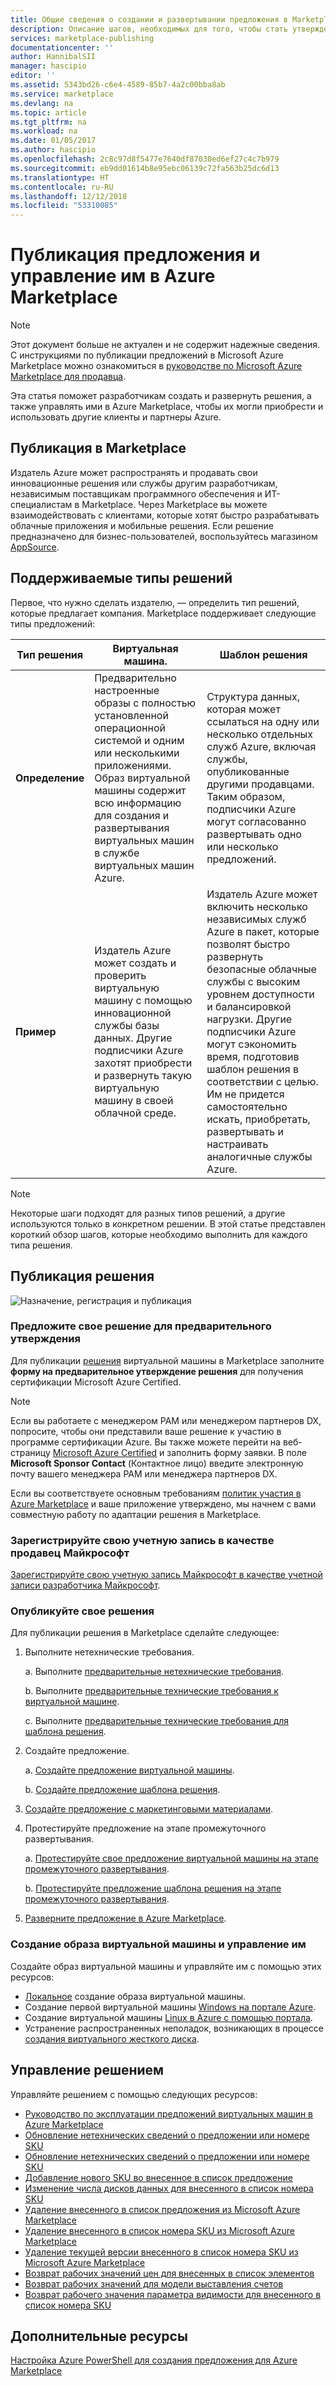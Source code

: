 ```yaml
---
title: Общие сведения о создании и развертывании предложения в Marketplace | Документация Майкрософт
description: Описание шагов, необходимых для того, чтобы стать утвержденным разработчиком Майкрософт и создавать и развертывать образ виртуальной машины, шаблон, службу данных и службу разработчика в Azure Marketplace
services: marketplace-publishing
documentationcenter: ''
author: HannibalSII
manager: hascipio
editor: ''
ms.assetid: 5343bd26-c6e4-4589-85b7-4a2c00bba8ab
ms.service: marketplace
ms.devlang: na
ms.topic: article
ms.tgt_pltfrm: na
ms.workload: na
ms.date: 01/05/2017
ms.author: hascipio
ms.openlocfilehash: 2c8c97d8f5477e7640df87030ed6ef27c4c7b979
ms.sourcegitcommit: eb9dd01614b8e95ebc06139c72fa563b25dc6d13
ms.translationtype: HT
ms.contentlocale: ru-RU
ms.lasthandoff: 12/12/2018
ms.locfileid: "53310085"
---
```

# <a name="publish-and-manage-an-offer-in-the-azure-marketplace"></a>Публикация предложения и управление им в Azure Marketplace

> [!NOTE]
> Этот документ больше не актуален и не содержит надежные сведения. С инструкциями по публикации предложений в Microsoft Azure Marketplace можно ознакомиться в [руководстве по Microsoft Azure Marketplace для продавца](https://docs.microsoft.com/azure/marketplace/seller-guide/cloud-partner-portal-seller-guide).

Эта статья поможет разработчикам создать и развернуть решения, а также управлять ими в Azure Marketplace, чтобы их могли приобрести и использовать другие клиенты и партнеры Azure.

## <a name="marketplace-publishing"></a>Публикация в Marketplace
Издатель Azure может распространять и продавать свои инновационные решения или службы другим разработчикам, независимым поставщикам программного обеспечения и ИТ-специалистам в Marketplace. Через Marketplace вы можете взаимодействовать с клиентами, которые хотят быстро разрабатывать облачные приложения и мобильные решения. Если решение предназначено для бизнес-пользователей, воспользуйтесь магазином [AppSource](https://appsource.microsoft.com).


## <a name="supported-types-of-solutions"></a>Поддерживаемые типы решений
Первое, что нужно сделать издателю, — определить тип решений, которые предлагает компания. Marketplace поддерживает следующие типы предложений:

|Тип решения|Виртуальная машина.|Шаблон решения|
|---|---|---|
|**Определение**|Предварительно настроенные образы с полностью установленной операционной системой и одним или несколькими приложениями. Образ виртуальной машины содержит всю информацию для создания и развертывания виртуальных машин в службе виртуальных машин Azure.|Структура данных, которая может ссылаться на одну или несколько отдельных служб Azure, включая службы, опубликованные другими продавцами. Таким образом, подписчики Azure могут согласованно развертывать одно или несколько предложений.|
|**Пример**|Издатель Azure может создать и проверить виртуальную машину с помощью инновационной службы базы данных. Другие подписчики Azure захотят приобрести и развернуть такую виртуальную машину в своей облачной среде.|Издатель Azure может включить несколько независимых служб Azure в пакет, которые позволят быстро развернуть безопасные облачные службы с высоким уровнем доступности и балансировкой нагрузки. Другие подписчики Azure могут сэкономить время, подготовив шаблон решения в соответствии с целью. Им не придется самостоятельно искать, приобретать, развертывать и настраивать аналогичные службы Azure.|

> [!NOTE]
> Некоторые шаги подходят для разных типов решений, а другие используются только в конкретном решении. В этой статье представлен короткий обзор шагов, которые необходимо выполнить для каждого типа решения.

## <a name="publish-a-solution"></a>Публикация решения
![Назначение, регистрация и публикация](media/marketplace-publishing-getting-started/img01.png)

### <a name="nominate-your-solution-for-pre-approval"></a>Предложите свое решение для предварительного утверждения
Для публикации [решения](https://createopportunity.azurewebsites.net) виртуальной машины в Marketplace заполните **форму на предварительное утверждение решения** для получения сертификации Microsoft Azure Certified.

>[!NOTE]
> Если вы работаете с менеджером PAM или менеджером партнеров DX, попросите, чтобы они представили ваше решение к участию в программе сертификации Azure. Вы также можете перейти на веб-страницу [Microsoft Azure Certified](http://createopportunity.azurewebsites.net) и заполнить форму заявки. В поле **Microsoft Sponsor Contact** (Контактное лицо) введите электронную почту вашего менеджера PAM или менеджера партнеров DX.

Если вы соответствуете основным требованиям [политик участия в Azure Marketplace](https://go.microsoft.com/fwlink/?LinkID=526833) и ваше приложение утверждено, мы начнем с вами совместную работу по адаптации решения в Marketplace.

### <a name="register-your-account-as-a-microsoft-seller"></a>Зарегистрируйте свою учетную запись в качестве продавец Майкрософт
[Зарегистрируйте свою учетную запись Майкрософт в качестве учетной записи разработчика Майкрософт](marketplace-publishing-accounts-creation-registration.md).

### <a name="publish-your-solution"></a>Опубликуйте свое решения
Для публикации решения в Marketplace сделайте следующее:
1. Выполните нетехнические требования.

    a. Выполните [предварительные нетехнические требования](marketplace-publishing-pre-requisites.md).

    b. Выполните [предварительные технические требования к виртуальной машине](marketplace-publishing-vm-image-creation-prerequisites.md).

    c. Выполните [предварительные технические требования для шаблона решения](marketplace-publishing-solution-template-creation-prerequisites.md).

2. Создайте предложение.

    a. [Создайте предложение виртуальной машины](marketplace-publishing-vm-image-creation.md).

    b. [Создайте предложение шаблона решения](marketplace-publishing-solution-template-creation.md).

3. [Создайте предложение с маркетинговыми материалами](marketplace-publishing-push-to-staging.md).

4. Протестируйте предложение на этапе промежуточного развертывания.

    a. [Протестируйте свое предложение виртуальной машины на этапе промежуточного развертывания](marketplace-publishing-vm-image-test-in-staging.md).

    b. [Протестируйте предложение шаблона решения на этапе промежуточного развертывания](marketplace-publishing-solution-template-test-in-staging.md).

5. [Разверните предложение в Azure Marketplace](marketplace-publishing-push-to-production.md).


### <a name="create-and-manage-a-virtual-machine-image"></a>Создание образа виртуальной машины и управление им
Создайте образ виртуальной машины и управляйте им с помощью этих ресурсов:
* [Локальное](marketplace-publishing-vm-image-creation-on-premise.md) создание образа виртуальной машины.
* Создание первой виртуальной машины [Windows на портале Azure](../virtual-machines/virtual-machines-windows-hero-tutorial.md?toc=%2fazure%2fvirtual-machines%2fwindows%2ftoc.json).
* Создание виртуальной машины [Linux в Azure с помощью портала](../virtual-machines/linux/quick-create-portal.md?toc=%2fazure%2fvirtual-machines%2flinux%2ftoc.json).
* Устранение распространенных неполадок, возникающих в процессе [создания виртуального жесткого диска](marketplace-publishing-vm-image-creation-troubleshooting.md).

## <a name="manage-your-solution"></a>Управление решением
Управляйте решением с помощью следующих ресурсов:
* [Руководство по эксплуатации предложений виртуальных машин в Azure Marketplace](marketplace-publishing-vm-image-post-publishing.md)
* [Обновление нетехнических сведений о предложении или номере SKU](marketplace-publishing-vm-image-post-publishing.md#update-the-nontechnical-details-of-an-offer-or-a-sku)
* [Обновление нетехнических сведений о предложении или номере SKU](marketplace-publishing-vm-image-post-publishing.md#update-the-technical-details-of-a-sku)
* [Добавление нового SKU во внесенное в список предложение](marketplace-publishing-vm-image-post-publishing.md#add-a-new-sku-under-a-listed-offer)
* [Изменение числа дисков данных для внесенного в список номера SKU](marketplace-publishing-vm-image-post-publishing.md#change-the-data-disk-count-for-a-listed-sku)
* [Удаление внесенного в список предложения из Microsoft Azure Marketplace](marketplace-publishing-vm-image-post-publishing.md)
* [Удаление внесенного в список номера SKU из Microsoft Azure Marketplace](marketplace-publishing-vm-image-post-publishing.md#delete-a-listed-sku-from-the-marketplace)
* [Удаление текущей версии внесенного в список номера SKU из Microsoft Azure Marketplace](marketplace-publishing-vm-image-post-publishing.md#delete-the-current-version-of-a-listed-sku-from-the-marketplace)
* [Возврат рабочих значений цен для внесенных в список элементов](marketplace-publishing-vm-image-post-publishing.md#revert-the-listing-price-to-production-values)
* [Возврат рабочих значений для модели выставления счетов](marketplace-publishing-vm-image-post-publishing.md#revert-the-billing-model-to-production-values)
* [Возврат рабочего значения параметра видимости для внесенного в список номера SKU](marketplace-publishing-vm-image-post-publishing.md#revert-the-visibility-setting-of-a-listed-sku-to-the-production-value)

## <a name="additional-resources"></a>Дополнительные ресурсы
[Настройка Azure PowerShell для создания предложения для Azure Marketplace](marketplace-publishing-powershell-setup.md)
